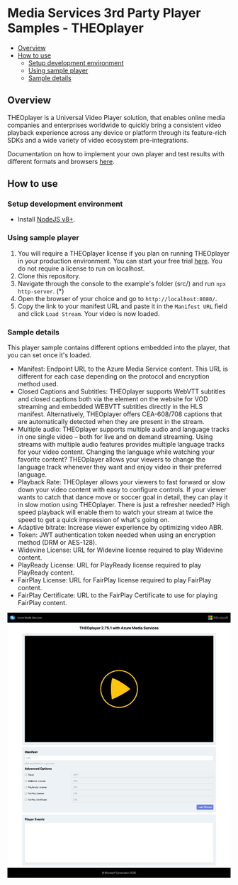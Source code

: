 # Media Services 3rd Party Player Samples - THEOplayer

- [Overview](#overview)
- [How to use](#how-to-use)
  - [Setup development environment](#setup-development-environment)
  - [Using sample player](#using-sample-player)
  - [Sample details](#sample-details)

## Overview

THEOplayer is a Universal Video Player solution, that enables online media companies and enterprises worldwide to quickly bring a consistent video playback experience across any device or platform through its feature-rich SDKs and a wide variety of video ecosystem pre-integrations.

Documentation on how to implement your own player and test results with different formats and browsers [here](../../docs/THEOplayer).

## How to use

### Setup development environment

- Install [NodeJS v8+](https://nodejs.org/en/download/ "NodeJS v8+").

### Using sample player

1. You will require a THEOplayer license if you plan on running THEOplayer in your production environment. You can start your free trial [here](https://portal.theoplayer.com/). You do not require a license to run on localhost.
2. Clone this repository.
3. Navigate through the console to the example's folder (src/) and run `npx http-server`. (*)
4. Open the browser of your choice and go to `http://localhost:8080/`.
5. Copy the link to your manifest URL and paste it in the `Manifest URL` field and click `Load Stream`. Your video is now loaded.

### Sample details

This player sample contains different options embedded into the player, that you can set once it's loaded.

- Manifest: Endpoint URL to the Azure Media Service content. This URL is different for each case depending on the protocol and encryption method used.
- Closed Captions and Subtitles: THEOplayer supports WebVTT subtitles and closed captions both via the <track> element on the website for VOD streaming and embedded WEBVTT subtitles directly in the HLS manifest. Alternatively, THEOplayer offers CEA-608/708 captions that are automatically detected when they are present in the stream.
- Multiple audio: THEOplayer supports multiple audio and language tracks in one single video – both for live and on demand streaming. Using streams with multiple audio features provides multiple language tracks for your video content. Changing the language while watching your favorite content? THEOplayer allows your viewers to change the language track whenever they want and enjoy video in their preferred language.
- Playback Rate: THEOplayer allows your viewers to fast forward or slow down your video content with easy to configure controls. If your viewer wants to catch that dance move or soccer goal in detail, they can play it in slow motion using THEOplayer. There is just a refresher needed? High speed playback will enable them to watch your stream at twice the speed to get a quick impression of what's going on.
- Adaptive bitrate: Increase viewer experience by optimizing video ABR.
- Token: JWT authentication token needed when using an encryption method (DRM or AES-128).
- Widevine License: URL for Widevine license required to play Widevine content.
- PlayReady License: URL for PlayReady license required to play PlayReady content.
- FairPlay License: URL for FairPlay license required to play FairPlay content.
- FairPlay Certificate: URL to the FairPlay Certificate to use for playing FairPlay content.

![THEOplayer Sample](../../docs/images/THEOplayer.jpg)
